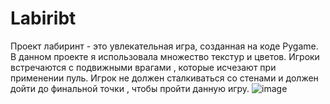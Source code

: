 # Labiribt
Проект лабиринт - это увлекательная игра, созданная на коде Pygame. В данном проекте я использовала множество текстур  и цветов. Игроки встречаются с подвижными врагами , которые исчезают при применении пуль. Игрок не должен сталкиваться со стенами и должен дойти до финальной точки , чтобы пройти данную игру.
![image](https://user-images.githubusercontent.com/130823407/232193468-c4325c77-82bf-4d72-ae85-eb56c51d83c4.png)


